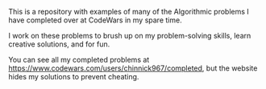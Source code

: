 This is a repository with examples of many of the Algorithmic problems I have completed over at CodeWars in my spare time.

I work on these problems to brush up on my problem-solving skills, learn creative solutions, and for fun.

You can see all my completed problems at https://www.codewars.com/users/chinnick967/completed, but the website hides my solutions to prevent cheating.
